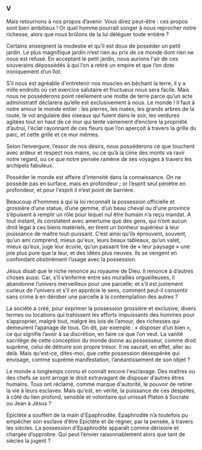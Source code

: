 ### V

Mais retournons à nos propos d’avenir. Vous direz peut-être : ces propos sont bien ambitieux ! Or quel homme pourrait songer à nous reprocher notre richesse, alors que nous brûlons de la lui déléguer toute entière ?

Certains enseignent la modestie et qu’il est doux de posséder un petit jardin. Le plus magnifique jardin n’est rien au prix de ce monde dont rien ne nous est refusé. En acceptant le petit jardin, nous aurions l'air de ces souverains dépossédés à qui l’on a retiré un empire et que l’on dote ironiquement d’un îlot.

S’il nous est agréable d'entretenir nos muscles en bêchant la terre, il y a mille endroits où cet exercice salutaire et fructueux nous sera facile. Mais nous ne posséderons point réellement une motte de terre parce qu’un acte administratif déclarera qu’elle est exclusivement à nous. Le monde ! Il faut à notre amour le monde entier : les pierres, les nuées, les grands arbres de la route, le vol angulaire des oiseaux qui fuient dans le soir, les verdures agitées tout en haut de ce mur qui tente vainement d’enclore la propriété d’autrui, l'éclat rayonnant de ces fleurs que l’on aperçoit à travers la grille du parc, et cette grille et ce mur mêmes.

Selon l’envergure, l’essor de nos désirs, nous posséderons ce que touchent avec ardeur et respect nos mains, ou ce qu’à la cime des monts va ravir notre regard, ou ce que notre pensée ramène de ses voyages à travers les archipels fabuleux.

Posséder le monde est affaire d'intensité dans la connaissance. On ne possède pas en surface, mais en profondeur ; or l’esprit seul pénètre en profondeur, et pour l'esprit il n’est point de barrière.

Beaucoup d’hommes à qui la loi reconnaît la possession officielle et grossière d’une statue, d’une gemme, d’un beau cheval ou d’une province s’épuisent à remplir un rôle pour lequel nul être humain n’a reçu mandat. A tout instant, ils constatent avec amertume que des gens, qui n’ont aucun droit légal à ces biens matériels, en tirent un bonheur supérieur à leur jouissance de maître tout-puissant. C’est ainsi qu'ils éprouvent, souvent, qu’un ami comprend, mieux qu'eux, leurs beaux tableaux, qu’un valet, mieux qu’eux, juge leur écurie, qu’un passant tire de « leur paysage » une joie plus pure que la leur, et des idées plus neuves. Ils se vengent en confondant obstinément l’usage avec la possession.

Jésus disait que le riche renonce au royaume de Dieu. Il renonce à d’autres choses aussi. Car, s’il s’enferme entre ses murailles orgueilleuses, il abandonne l’univers merveilleux pour une parcelle; et s’il est justement curieux de l’univers et s’il en apprécie le sens, comment peut-il consentir sans crime à en dérober une parcelle à la contemplation des autres ?

La société a créé, pour exprimer la possession grossière et exclusive, divers termes ou locations qui trahissent les efforts impuissants des hommes pour s’approprier, malgré tout, malgré les lois de l’amour, des richesses qui demeurent l’apanage de tous. On dit, par exemple : « disposer d’un bien », ce qui signifie l’avoir à sa discrétion, en faire ce que l’on veut. La vanité sacrilège de cette conception du monde donne au possesseur, comme droit suprême, celui de détruire son propre trésor. Il ne saurait, en effet, aller au delà. Mais qu'est-ce, dites-moi, que cette possession désespérée qui envisage, comme suprême manifestation, l’anéantissement de son objet ?

Le monde a longtemps connu et connaît encore l'esclavage. Des maîtres ou des chefs se sont arrogé le droit extravagant de disposer d’autres êtres humains. Tous ont réclamé, comme marque d'autorité, le pouvoir de retirer la vie à leurs esclaves. Mais qu'est, en vérité, la puissance de ces despotes, à côté du lien profond, sensible et volontaire qui unissait Platon à Socrate ou Jean à Jésus ?

Epictète a souffert de la main d'Epaphrodite. Epaphrodite n’a toutefois pu empêcher son esclave d’être Epictète et de régner, par la pensée, à travers les siècles. La possession d'Epaphrodite apparaît comme dérisoire et chargée d’opprobre. Qui peut l’envier raisonnablement alors que tant de siècles la jugent ?
